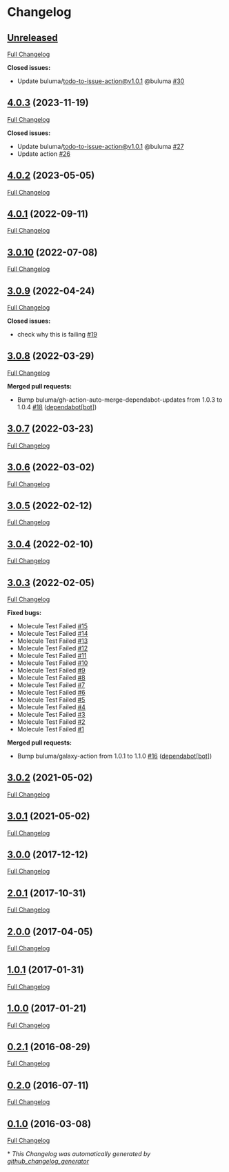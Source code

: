 # Changelog

## [Unreleased](https://github.com/buluma/ansible-role-certbot/tree/HEAD)

[Full Changelog](https://github.com/buluma/ansible-role-certbot/compare/4.0.3...HEAD)

**Closed issues:**

- Update buluma/todo-to-issue-action@v1.0.1 @buluma [\#30](https://github.com/buluma/ansible-role-certbot/issues/30)

## [4.0.3](https://github.com/buluma/ansible-role-certbot/tree/4.0.3) (2023-11-19)

[Full Changelog](https://github.com/buluma/ansible-role-certbot/compare/4.0.2...4.0.3)

**Closed issues:**

- Update buluma/todo-to-issue-action@v1.0.1 @buluma [\#27](https://github.com/buluma/ansible-role-certbot/issues/27)
- Update action [\#26](https://github.com/buluma/ansible-role-certbot/issues/26)

## [4.0.2](https://github.com/buluma/ansible-role-certbot/tree/4.0.2) (2023-05-05)

[Full Changelog](https://github.com/buluma/ansible-role-certbot/compare/4.0.1...4.0.2)

## [4.0.1](https://github.com/buluma/ansible-role-certbot/tree/4.0.1) (2022-09-11)

[Full Changelog](https://github.com/buluma/ansible-role-certbot/compare/3.0.10...4.0.1)

## [3.0.10](https://github.com/buluma/ansible-role-certbot/tree/3.0.10) (2022-07-08)

[Full Changelog](https://github.com/buluma/ansible-role-certbot/compare/3.0.9...3.0.10)

## [3.0.9](https://github.com/buluma/ansible-role-certbot/tree/3.0.9) (2022-04-24)

[Full Changelog](https://github.com/buluma/ansible-role-certbot/compare/3.0.8...3.0.9)

**Closed issues:**

- check why this is failing [\#19](https://github.com/buluma/ansible-role-certbot/issues/19)

## [3.0.8](https://github.com/buluma/ansible-role-certbot/tree/3.0.8) (2022-03-29)

[Full Changelog](https://github.com/buluma/ansible-role-certbot/compare/3.0.7...3.0.8)

**Merged pull requests:**

- Bump buluma/gh-action-auto-merge-dependabot-updates from 1.0.3 to 1.0.4 [\#18](https://github.com/buluma/ansible-role-certbot/pull/18) ([dependabot[bot]](https://github.com/apps/dependabot))

## [3.0.7](https://github.com/buluma/ansible-role-certbot/tree/3.0.7) (2022-03-23)

[Full Changelog](https://github.com/buluma/ansible-role-certbot/compare/3.0.6...3.0.7)

## [3.0.6](https://github.com/buluma/ansible-role-certbot/tree/3.0.6) (2022-03-02)

[Full Changelog](https://github.com/buluma/ansible-role-certbot/compare/3.0.5...3.0.6)

## [3.0.5](https://github.com/buluma/ansible-role-certbot/tree/3.0.5) (2022-02-12)

[Full Changelog](https://github.com/buluma/ansible-role-certbot/compare/3.0.4...3.0.5)

## [3.0.4](https://github.com/buluma/ansible-role-certbot/tree/3.0.4) (2022-02-10)

[Full Changelog](https://github.com/buluma/ansible-role-certbot/compare/3.0.3...3.0.4)

## [3.0.3](https://github.com/buluma/ansible-role-certbot/tree/3.0.3) (2022-02-05)

[Full Changelog](https://github.com/buluma/ansible-role-certbot/compare/3.0.2...3.0.3)

**Fixed bugs:**

- Molecule Test Failed [\#15](https://github.com/buluma/ansible-role-certbot/issues/15)
- Molecule Test Failed [\#14](https://github.com/buluma/ansible-role-certbot/issues/14)
- Molecule Test Failed [\#13](https://github.com/buluma/ansible-role-certbot/issues/13)
- Molecule Test Failed [\#12](https://github.com/buluma/ansible-role-certbot/issues/12)
- Molecule Test Failed [\#11](https://github.com/buluma/ansible-role-certbot/issues/11)
- Molecule Test Failed [\#10](https://github.com/buluma/ansible-role-certbot/issues/10)
- Molecule Test Failed [\#9](https://github.com/buluma/ansible-role-certbot/issues/9)
- Molecule Test Failed [\#8](https://github.com/buluma/ansible-role-certbot/issues/8)
- Molecule Test Failed [\#7](https://github.com/buluma/ansible-role-certbot/issues/7)
- Molecule Test Failed [\#6](https://github.com/buluma/ansible-role-certbot/issues/6)
- Molecule Test Failed [\#5](https://github.com/buluma/ansible-role-certbot/issues/5)
- Molecule Test Failed [\#4](https://github.com/buluma/ansible-role-certbot/issues/4)
- Molecule Test Failed [\#3](https://github.com/buluma/ansible-role-certbot/issues/3)
- Molecule Test Failed [\#2](https://github.com/buluma/ansible-role-certbot/issues/2)
- Molecule Test Failed [\#1](https://github.com/buluma/ansible-role-certbot/issues/1)

**Merged pull requests:**

- Bump buluma/galaxy-action from 1.0.1 to 1.1.0 [\#16](https://github.com/buluma/ansible-role-certbot/pull/16) ([dependabot[bot]](https://github.com/apps/dependabot))

## [3.0.2](https://github.com/buluma/ansible-role-certbot/tree/3.0.2) (2021-05-02)

[Full Changelog](https://github.com/buluma/ansible-role-certbot/compare/3.0.1...3.0.2)

## [3.0.1](https://github.com/buluma/ansible-role-certbot/tree/3.0.1) (2021-05-02)

[Full Changelog](https://github.com/buluma/ansible-role-certbot/compare/3.0.0...3.0.1)

## [3.0.0](https://github.com/buluma/ansible-role-certbot/tree/3.0.0) (2017-12-12)

[Full Changelog](https://github.com/buluma/ansible-role-certbot/compare/2.0.1...3.0.0)

## [2.0.1](https://github.com/buluma/ansible-role-certbot/tree/2.0.1) (2017-10-31)

[Full Changelog](https://github.com/buluma/ansible-role-certbot/compare/2.0.0...2.0.1)

## [2.0.0](https://github.com/buluma/ansible-role-certbot/tree/2.0.0) (2017-04-05)

[Full Changelog](https://github.com/buluma/ansible-role-certbot/compare/1.0.1...2.0.0)

## [1.0.1](https://github.com/buluma/ansible-role-certbot/tree/1.0.1) (2017-01-31)

[Full Changelog](https://github.com/buluma/ansible-role-certbot/compare/1.0.0...1.0.1)

## [1.0.0](https://github.com/buluma/ansible-role-certbot/tree/1.0.0) (2017-01-21)

[Full Changelog](https://github.com/buluma/ansible-role-certbot/compare/0.2.1...1.0.0)

## [0.2.1](https://github.com/buluma/ansible-role-certbot/tree/0.2.1) (2016-08-29)

[Full Changelog](https://github.com/buluma/ansible-role-certbot/compare/0.2.0...0.2.1)

## [0.2.0](https://github.com/buluma/ansible-role-certbot/tree/0.2.0) (2016-07-11)

[Full Changelog](https://github.com/buluma/ansible-role-certbot/compare/0.1.0...0.2.0)

## [0.1.0](https://github.com/buluma/ansible-role-certbot/tree/0.1.0) (2016-03-08)

[Full Changelog](https://github.com/buluma/ansible-role-certbot/compare/8b6c745801e9422c3a8d2046ceb88156573354c4...0.1.0)



\* *This Changelog was automatically generated by [github_changelog_generator](https://github.com/github-changelog-generator/github-changelog-generator)*
